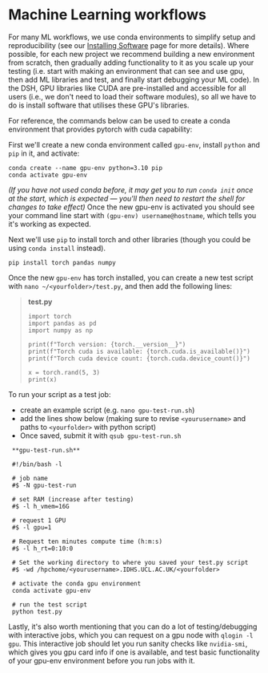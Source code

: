 # Machine Learning workflows

For many ML workflows, we use conda environments to simplify setup and reproducibility (see our [Installing Software](https://github-pages.arc.ucl.ac.uk/mkdocs-dsh-docs/3.1-Installing_Software/?h=conda#create-a-virtualenv-using-conda) page for more details).
Where possible, for each new project we recommend building a new environment from scratch, then gradually adding functionality to it as you scale up your testing (i.e. start with making an environment that can see and use gpu, then add ML libraries and test, and finally start debugging your ML code). In the DSH, GPU libraries like CUDA are pre-installed and accessible for all users (i.e., we don't need to load their software modules), so all we have to do is install software that utilises these GPU's libraries. 

For reference, the commands below can be used to create a conda environment that provides pytorch with cuda capability:

First we'll create a new conda environment called `gpu-env`, install `python` and `pip` in it, and activate:
```
conda create --name gpu-env python=3.10 pip
conda activate gpu-env
```
*(If you have not used conda before, it may get you to run `conda init` once at the start, which is expected — you'll then need to restart the shell for changes to take effect)*
Once the new gpu-env is activated you should see your command line start with `(gpu-env) username@hostname`, which tells you it's working as expected.

Next we'll use `pip` to install torch and other libraries (though you could be using `conda install` instead).
```
pip install torch pandas numpy
```
Once the new `gpu-env` has torch installed, you can create a new test script with `nano ~/<yourfolder>/test.py`, and then add the following lines:

> **test.py**
> ```
> import torch
> import pandas as pd
> import numpy as np
> 
> print(f"Torch version: {torch.__version__}")
> print(f"Torch cuda is available: {torch.cuda.is_available()}")
> print(f"Torch cuda device count: {torch.cuda.device_count()}")
> 
> x = torch.rand(5, 3)
> print(x)

To run your script as a test job:
- create an example script (e.g. `nano gpu-test-run.sh`)
- add the lines show below (making sure to revise `<yourusername>` and paths to `<yourfolder>` with python script)
- Once saved, submit it with `qsub gpu-test-run.sh`

```
 **gpu-test-run.sh**
 
 #!/bin/bash -l
 
 # job name
 #$ -N gpu-test-run
 
 # set RAM (increase after testing)
 #$ -l h_vmem=16G
 
 # request 1 GPU
 #$ -l gpu=1
 
 # Request ten minutes compute time (h:m:s)
 #$ -l h_rt=0:10:0
 
 # Set the working directory to where you saved your test.py script
 #$ -wd /hpchome/<yourusername>.IDHS.UCL.AC.UK/<yourfolder>
 
 # activate the conda gpu environment
 conda activate gpu-env
 
 # run the test script
 python test.py
```
Lastly, it's also worth mentioning that you can do a lot of testing/debugging with interactive jobs, which you can request on a gpu node with `qlogin -l gpu`. This interactive job should let you run sanity checks like `nvidia-smi`, which gives you gpu card info if one is available, and test basic functionality of your gpu-env environment before you run jobs with it.

